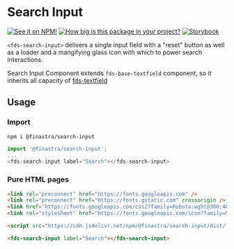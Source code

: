 # Search Input

[![See it on NPM!](https://img.shields.io/npm/v/@finastra/search-input?style=for-the-badge)](https://www.npmjs.com/package/@finastra/search-input)
[![How big is this package in your project?](https://img.shields.io/bundlephobia/minzip/@finastra/search-input?style=for-the-badge)](https://bundlephobia.com/result?p=@finastra/search-input)
[![Storybook](https://shields.io/badge/-Play%20with%20this%20web%20component-2a0481?logo=storybook&style=for-the-badge)](https://finastra.github.io/finastra-design-system/?path=/story/forms-search-input--default-story)

`<fds-search-input>` delivers a single input field with a "reset" button as well as a loader and a mangifying glass icon with which to power search interactions.

Search Input Component extends `fds-base-textfield` component, so it inherits all capacity of [fds-textfield](https://github.com/Finastra/finastra-design-system/blob/master/libs/web-components/textfield/README.md)

## Usage

### Import

```
npm i @finastra/search-input
```

```ts
import '@finastra/search-input';
...
<fds-search-input label="Search"></fds-search-input>
```

### Pure HTML pages

```html
<link rel="preconnect" href="https://fonts.googleapis.com" />
<link rel="preconnect" href="https://fonts.gstatic.com" crossorigin />
<link href="https://fonts.googleapis.com/css2?family=Roboto:wght@300;400;500;700&family=Spartan:wght@800&display=swap" rel="stylesheet" />
<link rel="stylesheet" href="https://fonts.googleapis.com/icon?family=Material+Icons" />

<script src="https://cdn.jsdelivr.net/npm/@finastra/search-input/dist/fds-search-input.js"></script>

<fds-search-input label="Search"></fds-search-input>
```
